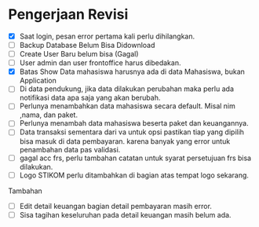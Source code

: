 # Pengerjaan Revisi

- [x] Saat login, pesan error pertama kali perlu dihilangkan.
- [ ] Backup Database Belum Bisa Didownload
- [ ] Create User Baru belum bisa (Gagal)
- [ ] User admin dan user frontoffice harus dibedakan.
- [x] Batas Show Data mahasiswa harusnya ada di data Mahasiswa, bukan Application
- [ ] Di data pendukung, jika data dilakukan perubahan maka perlu ada notifikasi data apa saja yang akan berubah.
- [ ] Perlunya menambahkan data mahasiswa secara default. Misal nim ,nama, dan paket.
- [ ] Perlunya menambah data mahasiswa beserta paket dan keuangannya.
- [ ] Data transaksi sementara dari va untuk opsi pastikan tiap yang dipilih bisa masuk di data pembayaran. karena banyak yang error untuk penambahan data pas validasi.
- [ ] gagal acc frs, perlu tambahan catatan untuk syarat persetujuan frs bisa dilakukan.
- [ ] Logo STIKOM perlu ditambahkan di bagian atas tempat logo sekarang.

Tambahan

- [ ] Edit detail keuangan bagian detail pembayaran masih error. 
- [ ] Sisa tagihan keseluruhan pada detail keuangan masih belum ada.